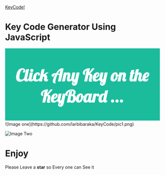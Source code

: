  [KeyCode!](https://larbibaraka.github.io/KeyCode/)
 
# Key Code Generator Using JavaScript
<img src="pic1.png"/>
![Image one](https://github.com/larbibaraka/KeyCode/pic1.png)

![Image Two](https://github.com/larbibaraka/KeyCode/pic2.png)

# Enjoy 

Please Leave a **star** so Every one can See it   
